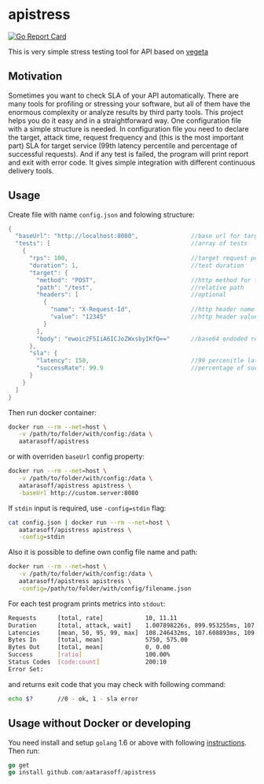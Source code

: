 # apistress

[![Go Report Card](https://goreportcard.com/badge/github.com/aatarasoff/apistress)](https://goreportcard.com/report/github.com/aatarasoff/apistress)

This is very simple stress testing tool for API based on [vegeta](https://github.com/tsenart/vegeta)

## Motivation

Sometimes you want to check SLA of your API automatically. There are many tools for profiling or stressing your software, but all of them have the enormous complexity or analyze results by third party tools. This project helps you do it easy and in a straightforward way. One configuration file with a simple structure is needed. In configuration file you need to declare the target, attack time, request frequency and (this is the most important part) SLA for target service (99th latency percentile and percentage of successful requests). And if any test is failed, the program will print report and exit with error code. It gives simple integration with different continuous delivery tools.

## Usage

Create file with name `config.json` and folowing structure:
```Go
{
  "baseUrl": "http://localhost:8080",               //base url for targets
  "tests": [                                        //array of tests
    {
      "rps": 100,                                   //target request per second
      "duration": 1,                                //test duration
      "target": {
        "method": "POST",                           //http method for target url
        "path": "/test",                            //relative path
        "headers": [                                //optional
          {
            "name": "X-Request-Id",                 //http header name
            "value": "12345"                        //http header value
          }
        ],
        "body": "ewoic2F5IiA6ICJoZWxsbyIKfQ=="      //base64 endoded request body (optional)
      },
      "sla": {
        "latency": 150,                             //99 percenitle latency
        "successRate": 99.9                         //percentage of successful requests (2xx http code is returned)
      }
    }
  ]
}
```
Then run docker container:
```bash
docker run --rm --net=host \
   -v /path/to/folder/with/config:/data \
   aatarasoff/apistress
```
or with overriden `baseUrl` config property:
```bash
docker run --rm --net=host \
   -v /path/to/folder/with/config:/data \
   aatarasoff/apistress apistress \
   -baseUrl http://custom.server:8080
```
If `stdin` input is required, use `-config=stdin` flag:
```bash
cat config.json | docker run --rm --net=host \
   aatarasoff/apistress apistress \
   -config=stdin
```
Also it is possible to define own config file name and path:
```bash
docker run --rm --net=host \
   -v /path/to/folder/with/config:/data \
   aatarasoff/apistress apistress \
   -config=/path/to/folder/with/config/filename.json
```
For each test program prints metrics into `stdout`:
```bash
Requests      [total, rate]            10, 11.11
Duration      [total, attack, wait]    1.007898226s, 899.953255ms, 107.944971ms
Latencies     [mean, 50, 95, 99, max]  108.246432ms, 107.608893ms, 109.534083ms, 109.534083ms, 112.276495ms
Bytes In      [total, mean]            5750, 575.00
Bytes Out     [total, mean]            0, 0.00
Success       [ratio]                  100.00%
Status Codes  [code:count]             200:10
Error Set:
```
and returns exit code that you may check with following command:
```bash
echo $?       //0 - ok, 1 - sla error
```

## Usage without Docker or developing

You need install and setup `golang` 1.6 or above with following [instructions](https://golang.org/doc/install). Then run:
```Go
go get
go install github.com/aatarasoff/apistress
```

